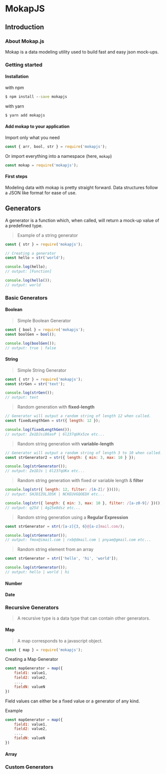 # MokapJS

## Introduction

### About Mokap.js

Mokap is a data modeling utility used to build fast and easy json mock-ups.

### Getting started

#### Installation

with npm

```bat
$ npm install --save mokapjs
```

with yarn

```bat
$ yarn add mokapjs
```

#### Add mokap to your application

Import only what you need

```js
const { arr, bool, str } = require('mokapjs');
```

Or import everything into a namespace (here, `mokap`)

```js
const mokap = require('mokapjs');
```

#### First steps

Modeling data with mokap is pretty straight forward. Data structures follow a JSON like format for ease of use.

## Generators

A generator is a function which, when called, will return a mock-up value of a predefined type.

> Example of a string generator

```js
const { str } = require('mokapjs');

// Creating a generator
const hello = str('world');

console.log(hello);
// output: [Function]

console.log(hello());
// output: world
```

### Basic Generators

#### Boolean

> Simple Boolean Generator

```js
const { bool } = require('mokapjs');
const boolGen = bool();

console.log(boolGen());
// output: true | false
```

#### String

> Simple String Generator

```js
const { str } = require('mokapjs');
const strGen = str('text');

console.log(strGen());
// output: text
```

> Random generation with **fixed-length**

```js
// Generator will output a random string of length 12 when called.
const fixedLengthGen = str({ length: 12 });

console.log(fixedLengthGen());
// output: Ze1DJsi86asP | 6l237qUKx5ze etc...
```

> Random string generation with **variable-length**

```js
// Generator will output a random string of length 3 to 10 when called.
const strGenerator2 = str({ length: { min: 3, max: 10 } });

console.log(strGenerator());
// output: Ze1DJs | 6l237qUKx etc...
```

> Random string generation with fixed or variable length & **filter**

```js
console.log(str({ length: 12, filter: /[A-Z]/ })());
// output: SHJDIZOLJDSK | NCKEUVGQOEDX etc...

console.log(str({ length: { min: 3, max: 10 }, filter: /[a-z0-9]/ })());
// output: q25d | 4g25e8dsz etc...
```

> Random string generation using a **Regular Expression**

```js
const strGenerator = str(/[a-z]{3, 6}@[a-z]mail.com/);

console.log(strGenerator());
// output: fmox@imail.com | rxb@dmail.com | pnyae@gmail.com etc...
```

> Random string element from an array

```js
const strGenerator = str(['hello', 'hi', 'world']);

console.log(strGenerator());
// output: hello | world | hi
```

#### Number

#### Date

### Recursive Generators

> A recursive type is a data type that can contain other generators.

#### Map

> A map corresponds to a javascript object.

```js
const { map } = require('mokapjs');
```

Creating a Map Generator

```js
const mapGenerator = map({
    field1: value1,
    field2: value2,
    ...,
    fieldN: valueN
})
```

Field values can either be a fixed value or a generator of any kind.

Example

```js
const mapGenerator = map({
    field1: value1,
    field2: value2,
    ...,
    fieldN: valueN
})
```

#### Array

### Custom Generators